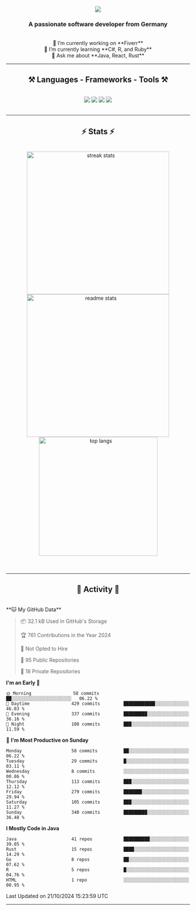 <h1 align="center">
    <img src="https://readme-typing-svg.herokuapp.com/?font=Righteous&size=35&center=true&vCenter=true&width=500&height=70&duration=4000&lines=Hi+There!+👋;+I'm+Luan+S.!;" />
</h1>

<h3 align="center">A passionate software developer from Germany</h3>

<br/>

<div align="center">
    🔭 I’m currently working on **Fiverr**<br/>
    🌱 I’m currently learning **C#, R, and Ruby**<br/>
    💬 Ask me about **Java, React, Rust**<br/>
</div>

<hr/>

<h2 align="center">⚒️ Languages - Frameworks - Tools ⚒️</h2>
<br/>
<div align="center">
    <img src="https://skillicons.dev/icons?i=react,bootstrap,rust,html,css,github,figma,tailwind,git,r,php,postman" />
    <img src="https://skillicons.dev/icons?i=gradle,ruby,scala,go,postgres,redis,rabbitmq,gradle,java,nextjs,mysql,flask" />
    <img src="https://skillicons.dev/icons?i=angular,vite,vim,bun,c,discordjs,docker,flutter,sqlite,maven,nginx,npm" />
    <img src="https://skillicons.dev/icons?i=nodejs,python,javascript,typescript,kubernetes,firebase,mongodb,c" />
</div>
<br/>
<hr/>

<h2 align="center">⚡ Stats ⚡</h2>
<br/>
<div align="center">
  <img width="390" src="https://github-readme-streak-stats-salesp07.vercel.app/?user=luannndev&count_private=true&theme=react&border_radius=10" alt="streak stats"/>
  <img width="390" src="https://github-readme-stats-salesp07.vercel.app/api?username=luannndev&count_private=true&show_icons=true&theme=react&rank_icon=github&border_radius=10" alt="readme stats" />
  <br/>
  <img width="325" align="center" src="https://github-readme-stats-salesp07.vercel.app/api/top-langs/?username=luannndev&hide=HTML&langs_count=8&layout=compact&theme=react&border_radius=10&size_weight=0.5&count_weight=0.5&exclude_repo=github-readme-stats" alt="top langs" />
</div>
<br/><br/>

<hr/>

<h2 align="center">🐍 Activity 🐍</h2>
<br/>
<!--START_SECTION:waka-->
**🐱 My GitHub Data** 

> 📦 32.1 kB Used in GitHub's Storage 
 > 
> 🏆 761 Contributions in the Year 2024
 > 
> 🚫 Not Opted to Hire
 > 
> 📜 95 Public Repositories 
 > 
> 🔑 18 Private Repositories 
 > 
**I'm an Early 🐤** 

```text
🌞 Morning                58 commits          ██░░░░░░░░░░░░░░░░░░░░░░░   06.22 % 
🌆 Daytime                429 commits         ████████████░░░░░░░░░░░░░   46.03 % 
🌃 Evening                337 commits         █████████░░░░░░░░░░░░░░░░   36.16 % 
🌙 Night                  108 commits         ███░░░░░░░░░░░░░░░░░░░░░░   11.59 % 
```
📅 **I'm Most Productive on Sunday** 

```text
Monday                   58 commits          ██░░░░░░░░░░░░░░░░░░░░░░░   06.22 % 
Tuesday                  29 commits          █░░░░░░░░░░░░░░░░░░░░░░░░   03.11 % 
Wednesday                8 commits           ░░░░░░░░░░░░░░░░░░░░░░░░░   00.86 % 
Thursday                 113 commits         ███░░░░░░░░░░░░░░░░░░░░░░   12.12 % 
Friday                   279 commits         ███████░░░░░░░░░░░░░░░░░░   29.94 % 
Saturday                 105 commits         ███░░░░░░░░░░░░░░░░░░░░░░   11.27 % 
Sunday                   340 commits         █████████░░░░░░░░░░░░░░░░   36.48 % 
```


**I Mostly Code in Java** 

```text
Java                     41 repos            ██████████░░░░░░░░░░░░░░░   39.05 % 
Rust                     15 repos            ████░░░░░░░░░░░░░░░░░░░░░   14.29 % 
Go                       8 repos             ██░░░░░░░░░░░░░░░░░░░░░░░   07.62 % 
R                        5 repos             █░░░░░░░░░░░░░░░░░░░░░░░░   04.76 % 
HTML                     1 repo              ░░░░░░░░░░░░░░░░░░░░░░░░░   00.95 % 
```




 Last Updated on 21/10/2024 15:23:59 UTC
<!--END_SECTION:waka-->
<hr/>

<br/>
